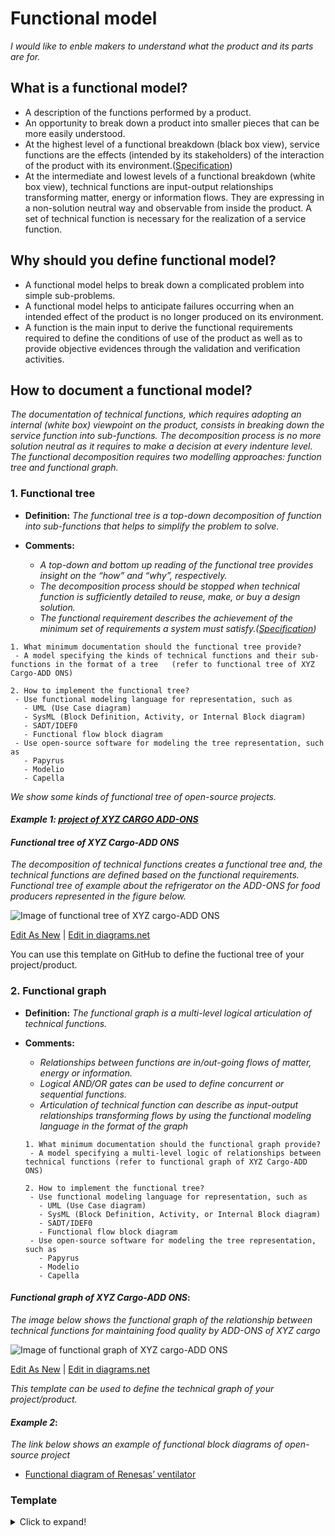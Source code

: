 # **Functional model**

*I would like to enble makers to understand what the product and its parts are for.* 

## **What is a functional model?**

* A description of the functions performed by a product.
* An opportunity to break down a product into smaller pieces that can be more easily understood.
* At the highest level of a functional breakdown (black box view), service functions are the effects (intended by its stakeholders) of the interaction of the product with its environment.([Specification](https://github.com/OPEN-NEXT/wp2.3_template/tree/main/Documentation/2.%20Specification#specification))
* At the intermediate and lowest levels of a functional breakdown (white box view), technical functions are input-output relationships transforming matter, energy or information flows. They are expressing in a non-solution neutral way and observable from inside the product. A set of technical function is necessary for the realization of a service function.

## **Why should you define functional model?**

* A functional model helps to break down a complicated problem into simple sub-problems.
* A functional model helps to anticipate failures occurring when an intended effect of the product is no longer produced on its environment.
* A function is the main input to derive the functional requirements required to define the conditions of use of the product as well as to provide objective evidences through the validation and verification activities. 

## **How to document a functional model?**

*The documentation of technical functions, which requires adopting an internal (white box) viewpoint on the product, consists in breaking down the service function into sub-functions. The decomposition process is no more solution neutral as it requires to make a decision at every indenture level. The functional decomposition requires two modelling approaches: function tree and functional graph.*

 ### **1. Functional tree**

- **Definition:** *The functional tree is a top-down decomposition of function into sub-functions that helps to simplify the problem to solve.*

- **Comments:**

  - *A top-down and bottom up reading of the functional tree provides insight on the “how” and “why”, respectively.*
  - *The decomposition process should be stopped when technical function is sufficiently detailed to reuse, make, or buy a design solution.*
  - *The functional requirement describes the achievement of the minimum set of requirements a system must satisfy.([Specification](https://github.com/OPEN-NEXT/wp2.3_template/tree/main/Documentation/2.%20Specification#specification))*

 ```
1. What minimum documentation should the functional tree provide?
  - A model specifying the kinds of technical functions and their sub-functions in the format of a tree   (refer to functional tree of XYZ Cargo-ADD ONS)

2. How to implement the functional tree?
  - Use functional modeling language for representation, such as  
    - UML (Use Case diagram)
    - SysML (Block Definition, Activity, or Internal Block diagram)
    - SADT/IDEF0 
    - Functional flow block diagram
  - Use open-source software for modeling the tree representation, such as
    - Papyrus
    - Modelio
    - Capella  
  ```

*We show some kinds of functional tree of open-source projects.*

#### *Example 1: [project of XYZ CARGO ADD-ONS](https://projects.opennext.eu/@xyz-cargo-add-ons/xyz-cargo-add-ons)*

#### *Functional tree of XYZ Cargo-ADD ONS*

*The decomposition of technical functions creates a functional tree and, the technical functions are defined based on the functional requirements. Functional tree of example about the refrigerator on the ADD-ONS for food producers represented in the figure below.*

![Image of functional tree of XYZ cargo-ADD ONS](https://github.com/OPEN-NEXT/wp2.3_template/blob/main/Sources/Images/Functional%20tree-%20XYZ%20cargo%20ADD-ONS.jpg)

<a href="https://app.diagrams.net/#Hamerezoji1362%2Fdrawio-github%2Fmaster%2FFunctional%20tree.drawio" target="_blank">Edit As New</a> | <a href="https://app.diagrams.net/#Hamerezoji1362%2Fdrawio-github%2Fmaster%2FFunctional%20tree.png">Edit in diagrams.net</a>

You can use this template on GitHub to define the fuctional tree of your project/product.

### **2. Functional graph**

- **Definition:** *The functional graph is a multi-level logical articulation of technical functions.*

- **Comments:**

  - *Relationships between functions are in/out-going flows of matter, energy or information.*
  - *Logical AND/OR gates can be used to define concurrent or sequential functions.*
  - *Articulation of technical function can describe as input-output relationships transforming flows by using the functional modeling language in the format of the graph*
  
   ```
  1. What minimum documentation should the functional graph provide?
    - A model specifying a multi-level logic of relationships between technical functions (refer to functional graph of XYZ Cargo-ADD ONS)
  
  2. How to implement the functional tree?
    - Use functional modeling language for representation, such as 
      - UML (Use Case diagram)
      - SysML (Block Definition, Activity, or Internal Block diagram)
      - SADT/IDEF0 
      - Functional flow block diagram
    - Use open-source software for modeling the tree representation, such as
      - Papyrus
      - Modelio
      - Capella   
  ```
  
#### *Functional graph of XYZ Cargo-ADD ONS*:
*The image below shows the functional graph of the relationship between technical functions for maintaining food quality by ADD-ONS of XYZ cargo*

![Image of functional graph of XYZ cargo-ADD ONS](https://github.com/OPEN-NEXT/wp2.3_template/blob/main/Sources/Images/Functional%20graph%20of%20XYZ%20cargo-ADD%20ONS.jpg)

<a href="https://app.diagrams.net/#Hamerezoji1362%2Fdrawio-github%2Fmaster%2FFunctional%20graph.drawio" target="_blank">Edit As New</a> | <a href="https://app.diagrams.net/#Hamerezoji1362%2Fdrawio-github%2Fmaster%2FFunctional%20graph.png">Edit in diagrams.net</a>

*This template can be used to define the technical graph of your project/product.*

#### *Example 2*:
*The link below shows an example of functional block diagrams of open-source project*

* [Functional diagram of Renesas’ ventilator](https://www.rs-online.com/designspark/ventilator-design-solution-from-renesas-electronics)


### Template
<details>
  <summary>Click to expand!</summary>
   
  ### Documentation of functional model 
 
  #### 1. Functional tree
  1. A model specifying the kinds of technical functions <a href="https://app.diagrams.net/#Hamerezoji1362%2Fdrawio-github%2Fmaster%2FFunctional%20tree.drawio" target="_blank">Edit As New</a> | <a href="https://app.diagrams.net/#Hamerezoji1362%2Fdrawio-github%2Fmaster%2FFunctional%20tree.png">Edit in diagrams.net</a>
  2. Name of modeling language
     * ...
     * ...
  3. Name of Software
     * Online app diagram
     * ...

   #### 2. Functional graph
  1. A model specifying the relationships between technical functions <a href="https://app.diagrams.net/#Hamerezoji1362%2Fdrawio-github%2Fmaster%2FFunctional%20graph.drawio" target="_blank">Edit As New</a> | <a href="https://app.diagrams.net/#Hamerezoji1362%2Fdrawio-github%2Fmaster%2FFunctional%20graph.png">Edit in diagrams.net</a>
  2. Name of modeling language
     * ...
     * ...
  3. Name of Software
     * Online app diagram
     * ...
 
</details>




